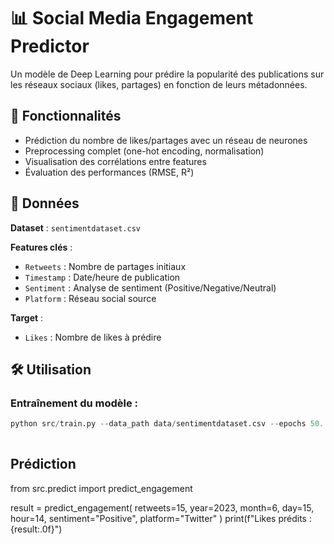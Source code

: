 # 📊 Social Media Engagement Predictor

Un modèle de Deep Learning pour prédire la popularité des publications sur les réseaux sociaux (likes, partages) en fonction de leurs métadonnées.

## 🚀 Fonctionnalités
- Prédiction du nombre de likes/partages avec un réseau de neurones
- Preprocessing complet (one-hot encoding, normalisation)
- Visualisation des corrélations entre features
- Évaluation des performances (RMSE, R²)

## 🧠 Données

**Dataset** : `sentimentdataset.csv`  

**Features clés** :  
- `Retweets` : Nombre de partages initiaux  
- `Timestamp` : Date/heure de publication  
- `Sentiment` : Analyse de sentiment (Positive/Negative/Neutral)  
- `Platform` : Réseau social source  

**Target** :  
- `Likes` : Nombre de likes à prédire  

## 🛠️ Utilisation

### Entraînement du modèle :
```python
python src/train.py --data_path data/sentimentdataset.csv --epochs 50.
    
```

##  Prédiction

from src.predict import predict_engagement

result = predict_engagement(
    retweets=15,
    year=2023,
    month=6,
    day=15,
    hour=14,
    sentiment="Positive",
    platform="Twitter"
)
print(f"Likes prédits : {result:.0f}")

```



